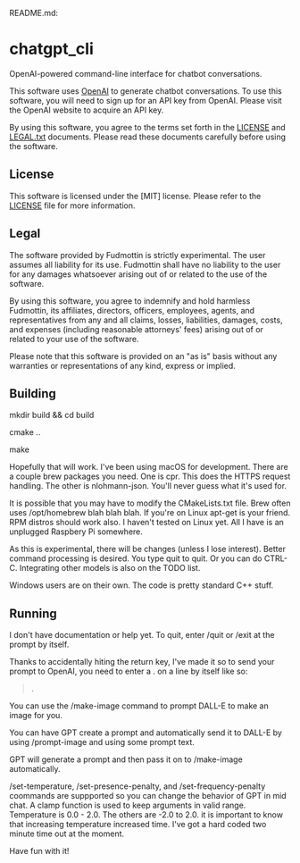 README.md:

# chatgpt_cli

OpenAI-powered command-line interface for chatbot conversations.

This software uses [OpenAI](https://openai.com/) to generate chatbot conversations.
To use this software, you will need to sign up for an API key from OpenAI. Please
visit the OpenAI website to acquire an API key.

By using this software, you agree to the terms set forth in the [LICENSE](LICENSE) and
[LEGAL.txt](LEGAL.txt) documents. Please read these documents carefully before using
the software.

## License

This software is licensed under the [MIT] license. Please refer to the
[LICENSE](LICENSE) file for more information.

## Legal

The software provided by Fudmottin is strictly experimental. The user assumes
all liability for its use. Fudmottin shall have no liability to the user for any
damages whatsoever arising out of or related to the use of the software.

By using this software, you agree to indemnify and hold harmless Fudmottin, its
affiliates, directors, officers, employees, agents, and representatives from any and
all claims, losses, liabilities, damages, costs, and expenses (including reasonable
attorneys' fees) arising out of or related to your use of the software.

Please note that this software is provided on an "as is" basis without any warranties
or representations of any kind, express or implied.

## Building

mkdir build && cd build

cmake ..

make


Hopefully that will work. I've been using macOS for development. There are a couple brew
packages you need. One is cpr. This does the HTTPS request handling. The other is
nlohmann-json. You'll never guess what it's used for.

It is possible that you may have to modify the CMakeLists.txt file. Brew often uses
/opt/homebrew blah blah blah. If you're on Linux apt-get is your friend. RPM distros
should work also. I haven't tested on Linux yet. All I have is an unplugged Raspbery
Pi somewhere.

As this is experimental, there will be changes (unless I lose interest). Better
command processing is desired. You type quit to quit. Or you can do CTRL-C. Integrating
other models is also on the TODO list.

Windows users are on their own. The code is pretty standard C++ stuff.

## Running

I don't have documentation or help yet. To quit, enter /quit or /exit at the prompt
by itself.

Thanks to accidentally hiting the return key, I've made it so to send your prompt
to OpenAI, you need to enter a . on a line by itself like so:

>.

You can use the /make-image command to prompt DALL-E to make an image for you.

You can have GPT create a prompt and automatically send it to DALL-E by using
/prompt-image and using some prompt text.

GPT will generate a prompt and then pass it on to /make-image automatically.

/set-temperature, /set-presence-penalty, and /set-frequency-penalty coommands are suppported so you can change the behavior of GPT in mid chat. A clamp function is used
to keep arguments in valid range. Temperature is 0.0 - 2.0. The others are -2.0 to 2.0.
it is important to know that increasing temperature increased time. I've got a hard coded two minute time out at the moment.

Have fun with it!



